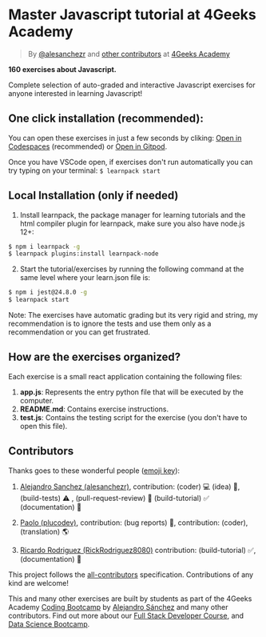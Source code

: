 <!-- hide -->
# Master Javascript tutorial at 4Geeks Academy

> By [@alesanchezr](https://twitter.com/alesanchezr) and [other contributors](https://github.com/4GeeksAcademy/master-javascript-programming-exercises/graphs/contributors) at [4Geeks Academy](https://4geeksacademy.co/)
<!-- endhide -->

**160 exercises about Javascript.**

Complete selection of auto-graded and interactive Javascript exercises for anyone interested in learning Javascript!

<!-- hide -->

## One click installation (recommended):

You can open these exercises in just a few seconds by cliking: [Open in Codespaces](https://codespaces.new/?repo=4GeeksAcademy/css-layouts-tutorial-exercises) (recommended) or [Open in Gitpod](https://gitpod.io#https://github.com/4GeeksAcademy/css-layouts-tutorial-exercises.git).

Once you have VSCode open, if exercises don't run automatically you can try typing on your terminal: `$ learnpack start`

## Local Installation (only if needed)

1. Install learnpack, the package manager for learning tutorials and the html compiler plugin for learnpack, make sure you also have node.js 12+:

```sh
$ npm i learnpack -g
$ learnpack plugins:install learnpack-node
```

2. Start the tutorial/exercises by running the following command at the same level where your learn.json file is:

```sh
$ npm i jest@24.8.0 -g
$ learnpack start
```

Note: The exercises have automatic grading but its very rigid and string, my recommendation is to ignore the tests and use them only as a recommendation or you can get frustrated.
<!-- endhide -->

## How are the exercises organized?

Each exercise is a small react application containing the following files:

1. **app.js**: Represents the entry python file that will be executed by the computer.
2. **README.md**: Contains exercise instructions.
3. **test.js**: Contains the testing script for the exercise (you don't have to open this file).

## Contributors

Thanks goes to these wonderful people ([emoji key](https://github.com/kentcdodds/all-contributors#emoji-key)):

1. [Alejandro Sanchez (alesanchezr)](https://github.com/alesanchezr), contribution: (coder) 💻  (idea) 🤔, (build-tests) ⚠️ , (pull-request-review) 👀 (build-tutorial) ✅ (documentation) 📖

2. [Paolo (plucodev)](https://github.com/plucodev), contribution: (bug reports) 🐛, contribution: (coder), (translation) 🌎

3. [Ricardo Rodriguez (RickRodriguez8080)](https://github.com/RickRodriguez8080) contribution: (build-tutorial)  ✅, (documentation) 📖

This project follows the [all-contributors](https://github.com/kentcdodds/all-contributors) specification. Contributions of any kind are welcome!

This and many other exercises are built by students as part of the 4Geeks Academy [Coding Bootcamp](https://4geeksacademy.com/us/coding-bootcamp) by [Alejandro Sánchez](https://twitter.com/alesanchezr) and many other contributors. Find out more about our [Full Stack Developer Course](https://4geeksacademy.com/us/coding-bootcamps/part-time-full-stack-developer), and  [Data Science Bootcamp](https://4geeksacademy.com/us/coding-bootcamps/datascience-machine-learning).

